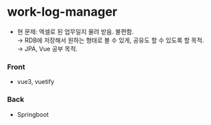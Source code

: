 # work-log-manager

* 현 문제: 엑셀로 된 업무일지 물려 받음. 불편함.   
→ RDB에 저장해서 원하는 형태로 볼 수 있게, 공유도 할 수 있도록 할 목적.   
→ JPA, Vue 공부 목적.


### Front

* vue3, vuetify

### Back

* Springboot

